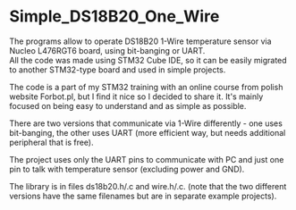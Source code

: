 # Simple_DS18B20_One_Wire

The programs allow to operate DS18B20 1-Wire temperature sensor via Nucleo L476RGT6 board, using bit-banging or UART.  
All the code was made using STM32 Cube IDE, so it can be easily migrated to another STM32-type board and used in simple projects.  

The code is a part of my STM32 training with an online course from polish website Forbot.pl, but I find it nice so I decided to share it. It's mainly focused on being easy to understand and as simple as possible.  

There are two versions that communicate via 1-Wire differently - one uses bit-banging, the other uses UART (more efficient way, but needs additional peripheral that is free).

The project uses only the UART pins to communicate with PC and just one pin to talk with temperature sensor (excluding power and GND).

The library is in files ds18b20.h/.c and wire.h/.c. (note that the two different versions have the same filenames but are in separate example projects).
